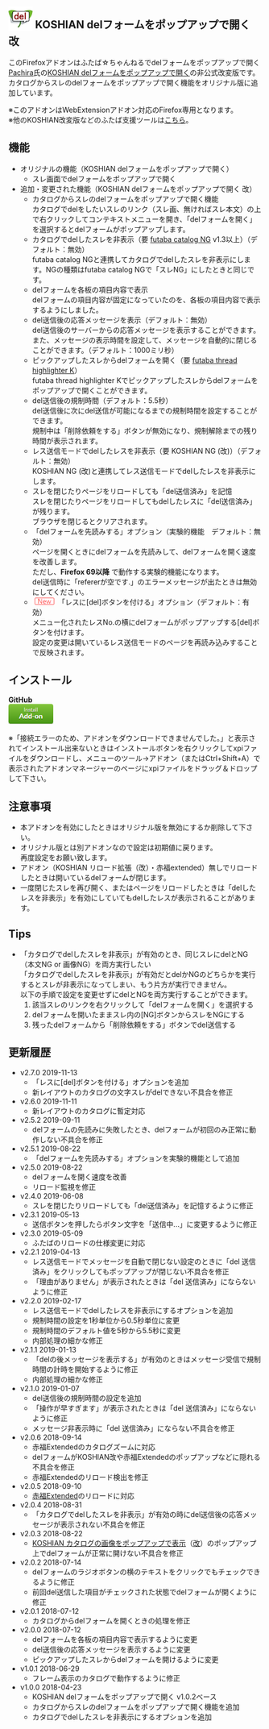 ## <sub><img src="koshian_del/icons/icon-48.png"></sub> KOSHIAN delフォームをポップアップで開く 改
このFirefoxアドオンはふたば☆ちゃんねるでdelフォームをポップアップで開く[Pachira](https://addons.mozilla.org/ja/firefox/user/anonymous-a0bba9187b568f98732d22d51c5955a6/)氏の[KOSHIAN delフォームをポップアップで開く](https://addons.mozilla.org/ja/firefox/addon/koshian-del%E3%83%95%E3%82%A9%E3%83%BC%E3%83%A0%E3%82%92%E3%83%9D%E3%83%83%E3%83%97%E3%82%A2%E3%83%83%E3%83%97%E3%81%A7%E9%96%8B%E3%81%8F/)の非公式改変版です。  
カタログからスレのdelフォームをポップアップで開く機能をオリジナル版に追加しています。  

※このアドオンはWebExtensionアドオン対応のFirefox専用となります。  
※他のKOSHIAN改変版などのふたば支援ツールは[こちら](https://github.com/akoya-tomo/futaba_auto_reloader_K/wiki/)。  

## 機能
* オリジナルの機能（KOSHIAN delフォームをポップアップで開く）
  - スレ画面でdelフォームをポップアップで開く
* 追加・変更された機能（KOSHIAN delフォームをポップアップで開く 改）
  - カタログからスレのdelフォームをポップアップで開く機能  
    カタログでdelをしたいスレのリンク（スレ画、無ければスレ本文）の上で右クリックしてコンテキストメニューを開き、「delフォームを開く」を選択するとdelフォームがポップアップします。  
  - カタログでdelしたスレを非表示（要 [futaba catalog NG](https://greasyfork.org/ja/scripts/37565-futaba-catalog-ng/) v1.3以上）（デフォルト：無効）  
    futaba catalog NGと連携してカタログでdelしたスレを非表示にします。NGの種類はfutaba catalog NGで「スレNG」にしたときと同じです。  
  - delフォームを各板の項目内容で表示  
    delフォームの項目内容が固定になっていたのを、各板の項目内容で表示するようにしました。  
  - del送信後の応答メッセージを表示（デフォルト：無効）  
    del送信後のサーバーからの応答メッセージを表示することができます。  
    また、メッセージの表示時間を設定して、メッセージを自動的に閉じることができます。（デフォルト：1000ミリ秒）  
  - ピックアップしたスレからdelフォームを開く（要 [futaba thread highlighter K](https://greasyfork.org/ja/scripts/36639-futaba-thread-highlighter-k/)）  
    futaba thread highlighter Kでピックアップしたスレからdelフォームをポップアップで開くことができます。  
  - del送信後の規制時間（デフォルト：5.5秒）  
    del送信後に次にdel送信が可能になるまでの規制時間を設定することができます。  
    規制中は「削除依頼をする」ボタンが無効になり、規制解除までの残り時間が表示されます。  
  - レス送信モードでdelしたレスを非表示（要 KOSHIAN NG (改)）（デフォルト：無効）  
    KOSHIAN NG (改)と連携してレス送信モードでdelしたレスを非表示にします。  
  - スレを閉じたりページをリロードしても「del送信済み」を記憶  
    スレを閉じたりページをリロードしてもdelしたレスに「del送信済み」が残ります。  
    ブラウザを閉じるとクリアされます。  
  - 「delフォームを先読みする」オプション（実験的機能　デフォルト：無効）  
    ページを開くときにdelフォームを先読みして、delフォームを開く速度を改善します。  
    ただし、**Firefox 69以降** で動作する実験的機能になります。  
    del送信時に「refererが空です.」のエラーメッセージが出たときは無効にしてください。  
  - ![\(New\)](images/new.png "New") 「レスに\[del\]ボタンを付ける」オプション（デフォルト：有効）  
    メニュー化されたレスNo.の横にdelフォームがポップアップする\[del\]ボタンを付けます。  
    設定の変更は開いているレス送信モードのページを再読み込みすることで反映されます。  

## インストール
**GitHub**  
[![インストールボタン](images/install_button.png "クリックでアドオンをインストール")](https://github.com/akoya-tomo/koshian_del_kai/releases/download/v2.7.0/koshian_del_kai-2.7.0-fx.xpi)

※「接続エラーのため、アドオンをダウンロードできませんでした。」と表示されてインストール出来ないときはインストールボタンを右クリックしてxpiファイルをダウンロードし、メニューのツール→アドオン（またはCtrl+Shift+A）で表示されたアドオンマネージャーのページにxpiファイルをドラッグ＆ドロップして下さい。  

## 注意事項
* 本アドオンを有効にしたときはオリジナル版を無効にするか削除して下さい。  
* オリジナル版とは別アドオンなので設定は初期値に戻ります。  
  再度設定をお願い致します。  
* アドオン（KOSHIAN リロード拡張（改）・赤福extended）無しでリロードしたときは開いているdelフォームが閉じます。  
* 一度閉じたスレを再び開く、またはページをリロードしたときは「delしたレスを非表示」を有効にしていてもdelしたレスが表示されることがあります。  

## Tips  
* 「カタログでdelしたスレを非表示」が有効のとき、同じスレにdelとNG（本文NG or 画像NG）を両方実行したい  
  「カタログでdelしたスレを非表示」が有効だとdelかNGのどちらかを実行するとスレが非表示になってしまい、もう片方が実行できません。  
  以下の手順で設定を変更せずにdelとNGを両方実行することができます。  
  1. 該当スレのリンクを右クリックして「delフォームを開く」を選択する  
  2. delフォームを開いたままスレ内の\[NG\]ボタンからスレをNGにする  
  3. 残ったdelフォームから「削除依頼をする」ボタンでdel送信する  

## 更新履歴
* v2.7.0 2019-11-13
  - 「レスに\[del\]ボタンを付ける」オプションを追加
  - 新レイアウトのカタログの文字スレがdelできない不具合を修正
* v2.6.0 2019-11-11
  - 新レイアウトのカタログに暫定対応
* v2.5.2 2019-09-11
  - delフォームの先読みに失敗したとき、delフォームが初回のみ正常に動作しない不具合を修正
* v2.5.1 2019-08-22
  - 「delフォームを先読みする」オプションを実験的機能として追加
* v2.5.0 2019-08-22
  - delフォームを開く速度を改善
  - リロード監視を修正
* v2.4.0 2019-06-08
  - スレを閉じたりリロードしても「del送信済み」を記憶するように修正
* v2.3.1 2019-05-13
  - 送信ボタンを押したらボタン文字を「送信中...」に変更するように修正
* v2.3.0 2019-05-09
  - ふたばのリロードの仕様変更に対応
* v2.2.1 2019-04-13
  - レス送信モードでメッセージを自動で閉じない設定のときに「del 送信済み」をクリックしてもポップアップが閉じない不具合を修正
  - 「理由がありません」が表示されたときは「del 送信済み」にならないように修正
* v2.2.0 2019-02-17
  - レス送信モードでdelしたレスを非表示にするオプションを追加
  - 規制時間の設定を1秒単位から0.5秒単位に変更
  - 規制時間のデフォルト値を5秒から5.5秒に変更
  - 内部処理の細かな修正
* v2.1.1 2019-01-13
  - 「delの後メッセージを表示する」が有効のときはメッセージ受信で規制時間の計時を開始するように修正
  - 内部処理の細かな修正
* v2.1.0 2019-01-07
  - del送信後の規制時間の設定を追加
  - 「操作が早すぎます」が表示されたときは「del 送信済み」にならないように修正
  - メッセージ非表示時に「del 送信済み」にならない不具合を修正
* v2.0.6 2018-09-14
  - 赤福Extendedのカタログズームに対応
  - delフォームがKOSHIAN改や赤福Extendedのポップアップなどに隠れる不具合を修正
  - 赤福Extendedのリロード検出を修正
* v2.0.5 2018-09-10
  - [赤福Extended](https://toshiakisp.github.io/akahuku-firefox-sp/)のリロードに対応
* v2.0.4 2018-08-31
  - 「カタログでdelしたスレを非表示」が有効の時にdel送信後の応答メッセージが表示されない不具合を修正
* v2.0.3 2018-08-22
  - [KOSHIAN カタログの画像をポップアップで表示](https://addons.mozilla.org/ja/firefox/addon/koshian-image-popuper/)（[改](https://github.com/akoya-tomo/koshian_image_popuper_kai/)）のポップアップ上でdelフォームが正常に開けない不具合を修正
* v2.0.2 2018-07-14
  - delフォームのラジオボタンの横のテキストをクリックでもチェックできるように修正
  - 前回del送信した項目がチェックされた状態でdelフォームが開くように修正
* v2.0.1 2018-07-12
  - カタログからdelフォームを開くときの処理を修正
* v2.0.0 2018-07-12
  - delフォームを各板の項目内容で表示するように変更
  - del送信後の応答メッセージを表示するように変更
  - ピックアップしたスレからdelフォームを開けるように変更
* v1.0.1 2018-06-29
  - フレーム表示のカタログで動作するように修正
* v1.0.0 2018-04-23
  - KOSHIAN delフォームをポップアップで開く v1.0.2ベース
  - カタログからスレのdelフォームをポップアップで開く機能を追加
  - カタログでdelしたスレを非表示にするオプションを追加
